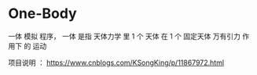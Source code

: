 # One-Body
一体 模拟  程序，   一体 是指 天体力学 里 1 个 天体 在 1 个 固定天体 万有引力 作用下 的 运动


项目说明 ：         https://www.cnblogs.com/KSongKing/p/11867972.html









